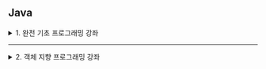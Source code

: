 Java
---

<details>
<summary> 1. 완전 기초 프로그래밍 강좌 </summary>

 - 강의 : https://www.youtube.com/watch?v=A74TOX803D0
 - naming conventions : https://www.freecodecamp.org/news/programming-naming-conventions-explained/

⭐️ Contents ⭐️
<details>
<summary>1) Hello World </summary>
- 
</details>

<details>
<summary>2) Variables</summary>
</details>

<details>
<summary>3) Data Types</summary>

- primitive types
  - boolean type
    - boolean
  - numeric type
    - byte
    - short
    - int
    - long
    - double
    - float
  - text type
    - char 
- reference types=non-primitive types(아래 더 자세히)
  - array
  - enum
  - class
  - interface
</details>

<details>
<summary>4) Operators</summary>
  
  - arithmetic operators
  - logical operators
  - relational operators
  - incremental/decremental operators

</details>

<details>
<summary> 5) Strings</summary>
  
  - char/String
  - String/ new String
  - String.format()
  - string.length()
  - string.isEmpty()
  - string.toUpperCase() / toLowerCase()
  - string == string2 
  - string.equals(string2) => value만 체크, equalsIgnoreCase()
  - string.replace("a","b")
  - string.contains("a") => boolean
  
</details>

<details>
<summary> 6) User Inputs</summary>
 
 - Scanner 00 = new Scanner(System.in) / scanner.close()
 - line -> int -> line 이런식 + <enter> 가 이 전 buffer에 남아있어, 뒤에 해당 변수를 사용하면 적용됨.
   - solve1) cleans up the input buffer in the middle of logic
   - solve2) get inputs as string types and then convert into whatever you want.
   - 
</details>

<details>
<summary> 7) Conditional Statements</summary>

 - if 
 - else if
 - else

</details>

<details>
<summary> 8) Switch Cases</summary>

 - switch "keyword" - case "dd" + if-else도 섞어씀
 - break 반드시 넣어야 모든 case를 타지 않음

</details>

<details>
<summary> 9) Arrays</summary>

 - import java.util.Arrays
 - char vowels[] = new char[5] = char vowels[] = {1,2,3,4,5}
 - Arrays.toString
 - Arrays.sort
 - Arrays.searching
 - Arrays.fill
 - copy
   - copy by reference : =
   - copy by value : Arrays.copyOf, copyOfRange
 - Arrays.equals(A,B)

</details>

<details>
<summary> 10) For Loops / While Loops / Dp...While Loops</summary>

 - for (initializer, for문에 진입하는 condition, undate) { 내용 }
 - initializer, while (condition) {내용, update}

</details>


<details>
<summary> 11) ArrayLists</summary>
 
 - ArrayList is wrapper class of primitive reference types.
 - ex) ArrayList<Integer> numbers = new ArrayList<Integer>(); 
 - numbers.add()
 - numbers.remove()
 - numbers.set()
 - numbers.clear()
 - numbers.size()
 - numbers.sort()
 - numbers.contains()
 - numbers.forEach() : 람다 같은
 - numbers.isEmpty()

</details>

<details>
<summary> 12) HashMaps</summary>

 - 딕셔너리와 같이 key, value를 갖음 
 - ex) HashMap<String, Integer> examScores = new HashMap<String, Integer>();
 - examScores.put()
 - examScores.get()
 - examScores.putIfAbsent()
 - examScores.replace()
 - examScores.clear()
 - examScores.size()
 - examScores.remove()
 - examScores.containsKey(), containsValue()
 - examScores.isEmpty()
 - examScores.forEach()

</details>

<details>
<summary> 13) Object Oriented Programming (detail study of OOP is on notion page) </summary>

</details>

<details>
<summary> 14) 참조 </summary>

- <img src="images/reference1.png" width="30%" height="30%"/> <img src="images/reference2.png" width="30%" height="30%"/>



 - 복사 vs 참조
 - 참조는 기본형 데이터 타입 외의 데이터 타입이라고 볼 수 있음

</details>

<details>
<summary> 15) 제너릭 </summary>

- <img src="images/generic1.png" width="70%" height="70%"/>
- <img src="images/generic2.png" width="70%" height="70%"/>


</details>

<details>
<summary> 16) collections framework (feat. ArrayList, Hashmap) </summary>

- 자바에서 컬렉션 프레임워크(collection framework)란 다수의 데이터를 쉽고 효과적으로 처리할 수 있는 표준화된 방법을 제공하는 클래스의 집합을 의미합니다.  
즉, 데이터를 저장하는 자료 구조와 데이터를 처리하는 알고리즘을 구조화하여 클래스로 구현해 놓은 것입니다. 이러한 컬렉션 프레임워크는 자바의 인터페이스(interface)를 사용하여 구현됩니다.

- <img src="images/collections1.png" width="70%" height="70%"/>
- <img src="images/collections2.png" width="70%" height="70%"/>


</details>


</details>

---


<details>
<summary>2. 객체 지향 프로그래밍 강좌 </summary>

 - 강의 : https://opentutorials.org/course/1223

⭐️ Contents ⭐️
<details>
<summary>1) 메소드 </summary>

- 사용하는 이유: 재활용/코드량줄고/유지보수 편함
- parameter(매개변수) : 입력을 위한 매개변수(파라미터), 입력값을 주기 위한
- 인자 : 입력값 argument
- return / return 나오면 메소드는 끝남
  - public static String numbering(int init, int limit) {}
    - String은 numbering return값의 타입
    - String[] => 문자열인 배
  - public statid void main (~~)
    - void는 return이 없다는뜻
  
</details>

<details>
<summary>2) 객체 지향 프로그래밍이란?  </summary>

- 객체는 그냥 변수와 메소드를 그룹핑한
- <img src="images/object.png" width="50%" height="50%"/>
- 객체 지향 프로그래밍 교육은 1) 설계 2) 문법
  1) 설계 란?
  - 복잡함 속에서 필요한 관점만을 추출하는 행위를 추상화라고 하며, 프로그램을 만든다는 것은 소프트웨어의 추상화라고 할 수 있다.
  - <img src="images/abstract.png" width="50%" height="50%"/>

  2) 문법 
  - 부품화(=분류) : 어디에서든 재활용이 가능하도록 하는거, 객체를 잘 만든다는것, 정답은 없고 적합한 것을 찾아내야 됨
  - 은닉화, 캡슐화 : 제대로 된 부품이라면, 그것이 어떻게 만들어졌는지 모르는 사람도 사용하는 방법만 알면 쓸 수 있어야함.
    - 내부의 동작 방법을 단단한 케이스(=객체) 안으로 숨기고, 사용자에게는 그 부품의 사용방법만을 노출 시키는 것
  - 인터페이스 : 부품과 부품을 서로 교환 할 수 있어야 한다. (ex 모니터-키포드 바꾸기 케이블의 규격이 같아서 가능할 수 있음)
</details>

<details>
<summary>3) 클래스와 인스턴스 그리고 객체 </summary>

- 객체 를 만들기 위해서 class(설계도):메소드의 정의/  instance(제품)
- 변수 = state, 메소드 = behave
- 메소드화 
  - 로직이 커지고, 내용이 복잡해지면, => 메소드를 사용해도 문제가 생김 막 섞임
- 객체화
  - 경우에 따라 sum도 하고, avg하고 싶을 때가 있음
  - ex) 계산기 객체를 만들고 싶음
  - 인스턴스 만듬
- this = instance 자신

</details>

<details>
<summary>4) 클래스 member, 인스턴스 member </summary>

- 객체도 구성원이 있다. 바로바로
  - 변수
  - 메소드
  - 
- 클래스의 member
  - 클래스 변수 (static field) 
    - static을 맴버(변수,메소드) 앞에 붙이면 클래스의 맴버가 된다.
    - 인스턴스에 따라서 변하지 않는 값이 필요한 경우
    - 인스턴스를 생성할 필요가 없는 값을 클래스에 저장하고 싶은 경우
    - 값의 변경 사항을 모든 인스턴스가 공유해야하는 경우이 된다는 => 모든 메소드/인스턴스에서 동일하게 쓸 수 있는것
      - static이 없는건, instance의 변수임
  - 클래스 메소드
    - 인스턴스가 등장하지 않고, 클래스의 메소드로
      - public static void sum(~){}
  - 인스턴스 메소드는 클래스 멤버에 접근 할 수 있다.
  - 클래스 메소드는 인스턴스 멤버에 접근 할 수 없다.(아직 생성되지 않은 거에 접근하려는거니깐)

</details>

<details>
<summary>5) 유효범위 </summary>

</details>

<details>
<summary>6) 초기화와 생성자  </summary>

</details>

<details>
<summary>7) 상속 </summary>

</details>

<details>
<summary>8) 상속과 생성자  </summary>

</details>

<details>
<summary>9) Overriding  </summary>

</details>

<details>
<summary>10) Overloading  </summary>

</details>

<details>
<summary>11) Class path  </summary>

</details>

<details>
<summary>12) Package  </summary>

</details>

<details>
<summary>13) API와 API문서 보는 법  </summary>

</details>

<details>
<summary>14) 접근 제어자 </summary>

</details>

<details>
<summary>15) Abstract </summary>

</details>

<details>
<summary>16) Final  </summary>

</details>

<details>
<summary>17) Interface  </summary>

</details>

<details>
<summary>18) 다형성(Polymorphism)  </summary>

</details>

<details>
<summary>19) 예외 처리 </summary>

</details>

<details>
<summary>20) Object 클래스 </summary>

</details>

<details>
<summary>21) 상수와 enum </summary>

</details>


</details>








